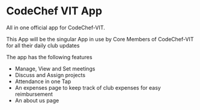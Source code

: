 # CodeChef VIT App
All in one official app for CodeChef-VIT.

This App will be the singular App in use by Core Members
of CodeChef-VIT for all their daily club updates

The app has the following features 

- Manage, View and Set meetings
- Discuss and Assign projects
- Attendance in one Tap
- An expenses page to keep track of club expenses
  for easy reimbursement 
- An about us page

